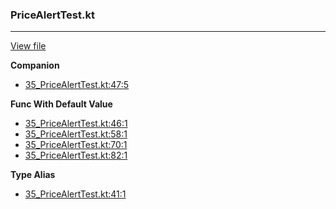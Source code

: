 ### PriceAlertTest.kt
---
[View file](files/35_PriceAlertTest.kt)

**Companion**

 - [35_PriceAlertTest.kt:47:5](files/35_PriceAlertTest.kt#L47)

**Func With Default Value**

 - [35_PriceAlertTest.kt:46:1](files/35_PriceAlertTest.kt#L46)
 - [35_PriceAlertTest.kt:58:1](files/35_PriceAlertTest.kt#L58)
 - [35_PriceAlertTest.kt:70:1](files/35_PriceAlertTest.kt#L70)
 - [35_PriceAlertTest.kt:82:1](files/35_PriceAlertTest.kt#L82)

**Type Alias**

 - [35_PriceAlertTest.kt:41:1](files/35_PriceAlertTest.kt#L41)
